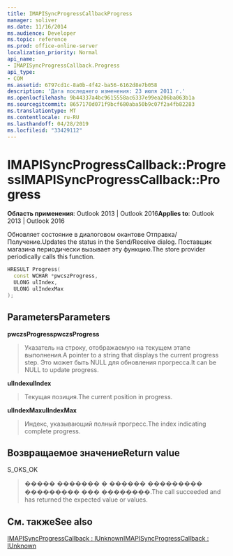 ```yaml
---
title: IMAPISyncProgressCallbackProgress
manager: soliver
ms.date: 11/16/2014
ms.audience: Developer
ms.topic: reference
ms.prod: office-online-server
localization_priority: Normal
api_name:
- IMAPISyncProgressCallback.Progress
api_type:
- COM
ms.assetid: 6797cd1c-8a0b-4f42-ba56-6162d8e7b058
description: 'Дата последнего изменения: 23 июля 2011 г.'
ms.openlocfilehash: 9b44337a4bc9615558ac6337e99ea206ba063b1a
ms.sourcegitcommit: 8657170d071f9bcf680aba50b9c07f2a4fb82283
ms.translationtype: MT
ms.contentlocale: ru-RU
ms.lasthandoff: 04/28/2019
ms.locfileid: "33429112"
---
```

# <a name="imapisyncprogresscallbackprogress"></a><span data-ttu-id="698bc-103">IMAPISyncProgressCallback::Progress</span><span class="sxs-lookup"><span data-stu-id="698bc-103">IMAPISyncProgressCallback::Progress</span></span>

  
  
<span data-ttu-id="698bc-104">**Область применения**: Outlook 2013 | Outlook 2016</span><span class="sxs-lookup"><span data-stu-id="698bc-104">**Applies to**: Outlook 2013 | Outlook 2016</span></span> 
  
<span data-ttu-id="698bc-105">Обновляет состояние в диалоговом окантове Отправка/Получение.</span><span class="sxs-lookup"><span data-stu-id="698bc-105">Updates the status in the Send/Receive dialog.</span></span> <span data-ttu-id="698bc-106">Поставщик магазина периодически вызывает эту функцию.</span><span class="sxs-lookup"><span data-stu-id="698bc-106">The store provider periodically calls this function.</span></span>
  
```cpp
HRESULT Progress(
  const WCHAR *pwcszProgress, 
  ULONG ulIndex, 
  ULONG ulIndexMax
);
```

## <a name="parameters"></a><span data-ttu-id="698bc-107">Parameters</span><span class="sxs-lookup"><span data-stu-id="698bc-107">Parameters</span></span>

 <span data-ttu-id="698bc-108">**pwczsProgress**</span><span class="sxs-lookup"><span data-stu-id="698bc-108">**pwczsProgress**</span></span>
  
> <span data-ttu-id="698bc-109">Указатель на строку, отображаемую на текущем этапе выполнения.</span><span class="sxs-lookup"><span data-stu-id="698bc-109">A pointer to a string that displays the current progress step.</span></span> <span data-ttu-id="698bc-110">Это может быть NULL для обновления прогресса.</span><span class="sxs-lookup"><span data-stu-id="698bc-110">It can be NULL to update progress.</span></span>
    
 <span data-ttu-id="698bc-111">**ulIndex**</span><span class="sxs-lookup"><span data-stu-id="698bc-111">**ulIndex**</span></span>
  
> <span data-ttu-id="698bc-112">Текущая позиция.</span><span class="sxs-lookup"><span data-stu-id="698bc-112">The current position in progress.</span></span>
    
 <span data-ttu-id="698bc-113">**ulIndexMax**</span><span class="sxs-lookup"><span data-stu-id="698bc-113">**ulIndexMax**</span></span>
  
> <span data-ttu-id="698bc-114">Индекс, указывающий полный прогресс.</span><span class="sxs-lookup"><span data-stu-id="698bc-114">The index indicating complete progress.</span></span>
    
## <a name="return-value"></a><span data-ttu-id="698bc-115">Возвращаемое значение</span><span class="sxs-lookup"><span data-stu-id="698bc-115">Return value</span></span>

<span data-ttu-id="698bc-116">S_OK</span><span class="sxs-lookup"><span data-stu-id="698bc-116">S_OK</span></span> 
  
> <span data-ttu-id="698bc-117">����� ������� � ������ ��������� ��������� ��� ��������.</span><span class="sxs-lookup"><span data-stu-id="698bc-117">The call succeeded and has returned the expected value or values.</span></span>
    
## <a name="see-also"></a><span data-ttu-id="698bc-118">См. также</span><span class="sxs-lookup"><span data-stu-id="698bc-118">See also</span></span>



[<span data-ttu-id="698bc-119">IMAPISyncProgressCallback : IUnknown</span><span class="sxs-lookup"><span data-stu-id="698bc-119">IMAPISyncProgressCallback : IUnknown</span></span>](imapisyncprogresscallbackiunknown.md)


